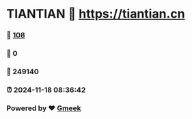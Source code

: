 # TIANTIAN :link: https://tiantian.cn 
### :page_facing_up: [108](https://tiantian.cn/tag.html) 
### :speech_balloon: 0 
### :hibiscus: 249140 
### :alarm_clock: 2024-11-18 08:36:42 
### Powered by :heart: [Gmeek](https://github.com/Meekdai/Gmeek)
